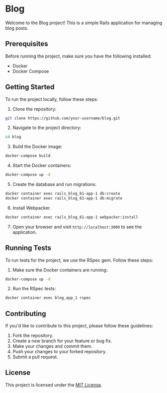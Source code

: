 # Blog

Welcome to the Blog project! This is a simple Rails application for managing blog posts.

## Prerequisites

Before running the project, make sure you have the following installed:

- Docker
- Docker Compose

## Getting Started

To run the project locally, follow these steps:

1. Clone the repository:

  ```bash
  git clone https://github.com/your-username/blog.git
  ```

2. Navigate to the project directory:

  ```bash
  cd blog
  ```

3. Build the Docker image:

  ```bash
  docker-compose build
  ```

4. Start the Docker containers:

  ```bash
  docker-compose up -d
  ```

5. Create the database and run migrations:

  ```bash
  docker container exec rails_blog_61-app-1 db:create
  docker container exec rails_blog_61-app-1 db:migrate
  ```
6. Install Webpacker.
  ```bash
  docker container exec rails_blog_61-app-1 webpacker:install
  ```
7. Open your browser and visit `http://localhost:3000` to see the application.

## Running Tests

To run tests for the project, we use the RSpec gem. Follow these steps:

1. Make sure the Docker containers are running:

  ```bash
  docker-compose up -d
  ```

2. Run the RSpec tests:

  ```bash
  docker container exec blog_app_1 rspec
  ```

## Contributing

If you'd like to contribute to this project, please follow these guidelines:

1. Fork the repository.
2. Create a new branch for your feature or bug fix.
3. Make your changes and commit them.
4. Push your changes to your forked repository.
5. Submit a pull request.

## License

This project is licensed under the [MIT License](LICENSE).
